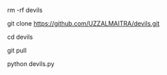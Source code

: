 rm -rf devils

git clone https://github.com/UZZALMAITRA/devils.git

cd devils

git pull 

python devils.py
